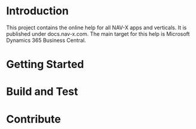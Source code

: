 # Introduction 
This project contains the online help for all NAV-X apps and verticals. It is published under docs.nav-x.com. The main target for this help is Microsoft Dynamics 365 Business Central.

# Getting Started


# Build and Test


# Contribute
